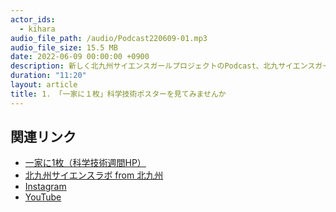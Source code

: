 ```yaml
---
actor_ids:
  - kihara
audio_file_path: /audio/Podcast220609-01.mp3
audio_file_size: 15.5 MB
date: 2022-06-09 00:00:00 +0900
description: 新しく北九州サイエンスガールプロジェクトのPodcast、北九サイエンスガールfmを始めました。1回目は「一家に１枚」という科学技術に関するポスターをご紹介します。無料でダウンロードできますので、ぜひ一度活用してみてはいかがでしょう。今回はヒトゲノムマップのポスターを話題にしました。　
duration: "11:20"
layout: article
title: 1. 「一家に１枚」科学技術ポスターを見てみませんか
---
```


## 関連リンク

- [一家に1枚（科学技術週間HP）](https://www.mext.go.jp/stw/series.html)
- [北九州サイエンスラボ from 北九州](https://www.kitakyusciencegirl.org)
- [Instagram](https://www.instagram.com/kitakyusciencegirl/)
- [YouTube](https://www.youtube.com/channel/UC7yCsLnSDirUO5hfbjijETQ)
